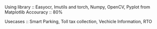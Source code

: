 Using library :: Easyocr, Imutils and torch, Numpy, OpenCV, 
Pyplot from Matplotlib 
Accouracy :: 80%

Usecases ::
Smart Parking, 
Toll tax collection, 
Vechicle Information, 
RTO
